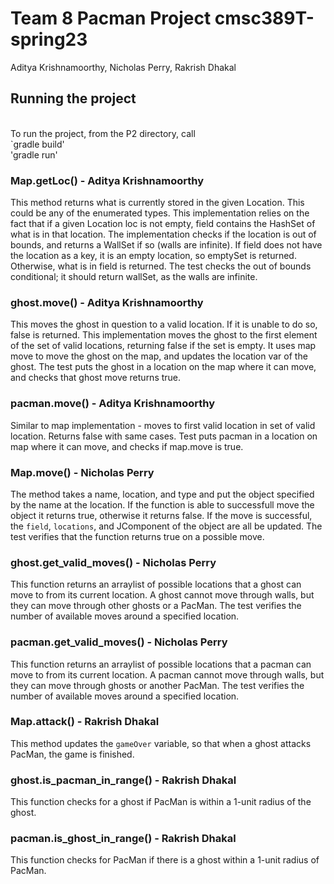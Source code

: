 # Team 8 Pacman Project cmsc389T-spring23


Aditya Krishnamoorthy, Nicholas Perry, Rakrish Dhakal





## Running the project
<br />
To run the project, from the P2 directory, call
<br /> `gradle build' <br /> 'gradle run' <br />


### Map.getLoc() - Aditya Krishnamoorthy<br />
This method returns what is currently stored in the given Location. This could be any of the enumerated types.
This implementation relies on the fact that if a given Location loc is not empty, field contains the HashSet of what is in that location.
The implementation checks if the location is out of bounds, and returns a WallSet if so (walls are infinite). If field does not have the location as a key,
it is an empty location, so emptySet is returned. Otherwise, what is in field is returned.
The test checks the out of bounds conditional; it should return wallSet, as the walls are infinite.

### ghost.move() - Aditya Krishnamoorthy<br />
This moves the ghost in question to a valid location. If it is unable to do so, false is returned.
This implementation moves the ghost to the first element of the set of valid locations, returning false if the set is empty. It uses map move to move the ghost on the map, and updates the location var of the ghost. The test puts the ghost in a location on the map where it can move, and checks that ghost move returns true.

### pacman.move() - Aditya Krishnamoorthy<br />
Similar to map implementation - moves to first valid location in set of valid location. Returns false with same cases.
Test puts pacman in a location on map where it can move, and checks if map.move is true.


### Map.move() - Nicholas Perry<br />
The method takes a name, location, and type and put the object specified by the name at the location. If the function is able to successfull move the object it returns true, otherwise it returns false. If the move is successful, the `field`, `locations`, and JComponent of the object are all be updated. The test verifies that the function returns true on a possible move. 

### ghost.get_valid_moves() - Nicholas Perry<br />
 This function returns an arraylist of possible locations that a ghost can move to from its current location. A ghost cannot move through walls, but they can move through other ghosts or a PacMan. The test verifies the number of available moves around a specified location.

### pacman.get_valid_moves() - Nicholas Perry<br />
 This function returns an arraylist of possible locations that a pacman can move to from its current location. A pacman cannot move through walls, but they can move through ghosts or another PacMan. The test verifies the number of available moves around a specified location.
 
 

### Map.attack() - Rakrish Dhakal<br />
This method updates the `gameOver` variable, so that when a ghost attacks PacMan, the game is finished.

### ghost.is_pacman_in_range() - Rakrish Dhakal<br />
This function checks for a ghost if PacMan is within a 1-unit radius of the ghost.

### pacman.is_ghost_in_range() - Rakrish Dhakal<br />
This function checks for PacMan if there is a ghost within a 1-unit radius of PacMan.
